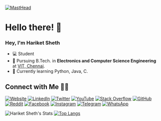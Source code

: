 

[![MastHead](https://github.com/hariketsheth/hariketsheth/blob/main/img/intro.png)](https://hariketacoustics-piano.jimdo.com)

# Hello there! 👋

### Hey, I'm Hariket Sheth

- 💻 Student 
- 📔 Pursuing B.Tech. in **Electronics and Computer Science Engineering** at [VIT, Chennai](http://chennai.vit.ac.in/).
- 🌱 Currently learning Python, Java, C.



## Connect with Me 🤝🏻

[![Website](https://raw.githubusercontent.com/hariketsheth/hariketsheth/main/social/ws.svg)](https://hariketsheth.github.io/)  [![LinkedIn](https://raw.githubusercontent.com/hariketsheth/hariketsheth/main/social/li.svg)](https://in.linkedin.com/in/hariketsheth)  [![Twitter](https://raw.githubusercontent.com/hariketsheth/hariketsheth/main/social/tw.svg)](https://twitter.com/hariketsheth)  [![YouTube](https://raw.githubusercontent.com/hariketsheth/hariketsheth/main/social/yt.svg)](https://www.youtube.com/c/HariketAcoustics)  [![Stack Overflow](https://raw.githubusercontent.com/hariketsheth/hariketsheth/main/social/so.svg)](https://stackoverflow.com/)  [![GitHub](https://raw.githubusercontent.com/hariketsheth/hariketsheth/main/social/gh.svg)](https://github.com/hariketsheth)  [![Reddit](https://raw.githubusercontent.com/hariketsheth/hariketsheth/main/social/r.svg)](https://reddit.com/u/hariket/)  [![Facebook](https://raw.githubusercontent.com/hariketsheth/hariketsheth/main/social/fb.svg)](https://www.facebook.com/hariketacoustics/)  [![Instagram](https://raw.githubusercontent.com/hariketsheth/hariketsheth/main/social/ig.svg)](https://www.instagram.com/hariketacoustics/)  [![Telegram](https://raw.githubusercontent.com/hariketsheth/hariketsheth/main/social/tg.svg)](https://t.me/hariketsheth)  [![WhatsApp](https://raw.githubusercontent.com/hariketsheth/hariketsheth/main/social/wa.svg)](https://wa.me/)




![Hariket Sheth's Stats](https://github-readme-stats.vercel.app/api?username=hariketsheth&show_icons=true&theme=radical)
[![Top Langs](https://github-readme-stats.vercel.app/api/top-langs/?username=hariketsheth&theme=radical)](https://github.com/anuraghazra/github-readme-stats)
